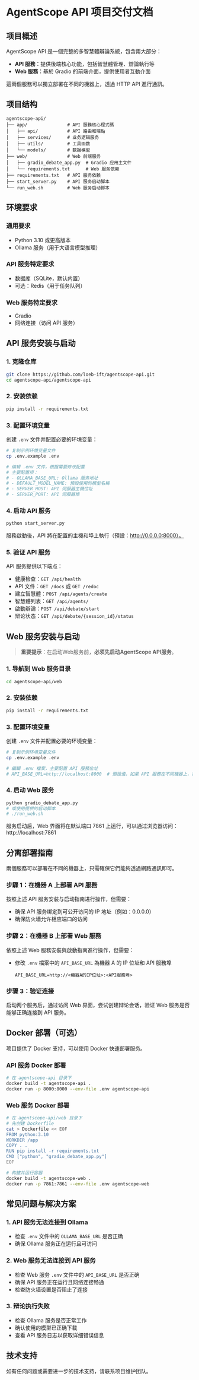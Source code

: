 # AgentScope API 项目交付文档

## 项目概述

AgentScope API 是一個完整的多智慧體辯論系統，包含兩大部分：
- **API 服務**：提供後端核心功能，包括智慧體管理、辯論執行等
- **Web 服務**：基於 Gradio 的前端介面，提供使用者互動介面

這兩個服務可以獨立部署在不同的機器上，透過 HTTP API 進行通訊。

## 项目结构

```
agentscope-api/
├── app/               # API 服務核心程式碼
│   ├── api/           # API 路由和端點
│   ├── services/      # 业务逻辑服务
│   ├── utils/         # 工具函数
│   └── models/        # 数据模型
├── web/               # Web 前端服务
│   ├── gradio_debate_app.py  # Gradio 应用主文件
│   └── requirements.txt      # Web 服务依赖
├── requirements.txt   # API 服务依赖
├── start_server.py    # API 服务启动脚本
└── run_web.sh         # Web 服务启动脚本
```

## 环境要求

### 通用要求
- Python 3.10 或更高版本
- Ollama 服务（用于大语言模型推理）

### API 服务特定要求
- 数据库（SQLite，默认内置）
- 可选：Redis（用于任务队列）

### Web 服务特定要求
- Gradio
- 网络连接（访问 API 服务）

## API 服务安装与启动

### 1. 克隆仓库

```bash
git clone https://github.com/loeb-ift/agentscope-api.git
cd agentscope-api/agentscope-api
```

### 2. 安装依赖

```bash
pip install -r requirements.txt
```

### 3. 配置环境变量

创建 `.env` 文件并配置必要的环境变量：

```bash
# 复制示例环境变量文件
cp .env.example .env

# 编辑 .env 文件，根据需要修改配置
# 主要配置项：
# - OLLAMA_BASE_URL: Ollama 服务地址
# - DEFAULT_MODEL_NAME: 預設使用的模型名稱
# - SERVER_HOST: API 伺服器主機位址
# - SERVER_PORT: API 伺服器埠
```

### 4. 启动 API 服务

```bash
python start_server.py
```

服務啟動後，API 將在配置的主機和埠上執行（預設：http://0.0.0.0:8000）。

### 5. 验证 API 服务

API 服务提供以下端点：
- 健康检查：`GET /api/health`
- API 文件：`GET /docs` 或 `GET /redoc`
- 建立智慧體：`POST /api/agents/create`
- 智慧體列表：`GET /api/agents/`
- 啟動辯論：`POST /api/debate/start`
- 辩论状态：`GET /api/debate/{session_id}/status`

## Web 服务安装与启动

> **重要提示**：在启动Web服务前，**必须先启动AgentScope API服务**。

### 1. 导航到 Web 服务目录

```bash
cd agentscope-api/web
```

### 2. 安装依赖

```bash
pip install -r requirements.txt
```

### 3. 配置环境变量

创建 `.env` 文件并配置必要的环境变量：

```bash
# 复制示例环境变量文件
cp .env.example .env

# 編輯 .env 檔案，主要配置 API 服務位址
# API_BASE_URL=http://localhost:8000  # 預設值，如果 API 服務在不同機器上，需修改為相應的位址
```

### 4. 启动 Web 服务

```bash
python gradio_debate_app.py
# 或使用提供的启动脚本
# ./run_web.sh
```

服务启动后，Web 界面将在默认端口 7861 上运行，可以通过浏览器访问：http://localhost:7861

## 分离部署指南

兩個服務可以部署在不同的機器上，只需確保它們能夠透過網路通訊即可。

### 步驟 1：在機器 A 上部署 API 服務

按照上述 API 服务安装与启动指南进行操作，但需要：
- 确保 API 服务绑定到可公开访问的 IP 地址（例如：0.0.0.0）
- 确保防火墙允许相应端口的访问

### 步驟 2：在機器 B 上部署 Web 服務

依照上述 Web 服務安裝與啟動指南進行操作，但需要：
- 修改 `.env` 檔案中的 `API_BASE_URL` 為機器 A 的 IP 位址和 API 服務埠
  ```
  API_BASE_URL=http://<機器A的IP位址>:<API服務埠>
  ```

### 步骤 3：验证连接

启动两个服务后，通过访问 Web 界面，尝试创建辩论会话，验证 Web 服务是否能够正确连接到 API 服务。

## Docker 部署（可选）

项目提供了 Docker 支持，可以使用 Docker 快速部署服务。

### API 服务 Docker 部署

```bash
# 在 agentscope-api 目录下
docker build -t agentscope-api .
docker run -p 8000:8000 --env-file .env agentscope-api
```

### Web 服务 Docker 部署

```bash
# 在 agentscope-api/web 目录下
# 先创建 Dockerfile
cat > Dockerfile << EOF
FROM python:3.10
WORKDIR /app
COPY . .
RUN pip install -r requirements.txt
CMD ["python", "gradio_debate_app.py"]
EOF

# 构建并运行容器
docker build -t agentscope-web .
docker run -p 7861:7861 --env-file .env agentscope-web
```

## 常见问题与解决方案

### 1. API 服务无法连接到 Ollama
- 检查 `.env` 文件中的 `OLLAMA_BASE_URL` 是否正确
- 确保 Ollama 服务正在运行且可访问

### 2. Web 服务无法连接到 API 服务
- 检查 Web 服务 `.env` 文件中的 `API_BASE_URL` 是否正确
- 确保 API 服务正在运行且网络连接畅通
- 检查防火墙设置是否阻止了连接

### 3. 辩论执行失败
- 检查 Ollama 服务是否正常工作
- 确认使用的模型已正确下载
- 查看 API 服务日志以获取详细错误信息

## 技术支持

如有任何问题或需要进一步的技术支持，请联系项目维护团队。